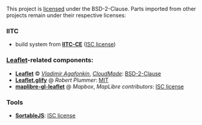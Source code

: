 This project is [licensed](https://github.com/le-jeu/iitc-plugins/blob/master/LICENSE) under the BSD-2-Clause.
Parts imported from other projects remain under their respective licenses:

### IITC
  - build system from [**IITC-CE**](https://github.com/IITC-CE/ingress-intel-total-conversion) ([ISC license](https://www.isc.org/licenses/))
  
### [Leaflet](https://leafletjs.com/)-related components:
- [**Leaflet**](https://github.com/Leaflet/Leaflet) © [_Vladimir Agafonkin_](https://agafonkin.com/), [_CloudMade_](https://cloudmade.com/): [BSD-2-Clause](https://github.com/Leaflet/Leaflet/blob/master/LICENSE)
- [**Leaflet.glify**](https://github.com/robertleeplummerjr/Leaflet.glify) @ _Robert Plummer_: [MIT](https://github.com/robertleeplummerjr/Leaflet.glify/blob/master/LICENSE)
- [**maplibre-gl-leaflet**](https://github.com/maplibre/maplibre-gl-leaflet) @ _Mapbox_, _MapLibre contributors_: [ISC license](https://github.com/maplibre/maplibre-gl-leaflet/blob/main/LICENSE)

### Tools
 - [**SortableJS**](sortablejs.github.io/sortable/): [ISC license](https://github.com/SortableJS/Sortable/blob/master/LICENSE)
